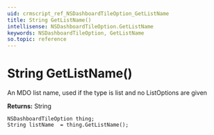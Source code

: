 ```yaml
---
uid: crmscript_ref_NSDashboardTileOption_GetListName
title: String GetListName()
intellisense: NSDashboardTileOption.GetListName
keywords: NSDashboardTileOption, GetListName
so.topic: reference
---
```


# String GetListName()

An MDO list name, used if the type is list and no ListOptions are given

**Returns:** String

```crmscript
NSDashboardTileOption thing;
String listName  = thing.GetListName();
```

